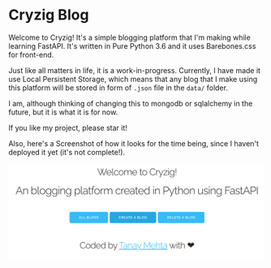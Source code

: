 # Cryzig Blog

Welcome to Cryzig! It's a simple blogging platform that I'm making while learning FastAPI. It's written in Pure Python 3.6 and it uses Barebones.css for front-end.

Just like all matters in life, it is a work-in-progress. Currently, I have made it use Local Persistent Storage, which means that any blog that I make using this platform will be stored in form of `.json` file in the `data/` folder.

I am, although thinking of changing this to mongodb or sqlalchemy in the future, but it is what it is for now.

If you like my project, please star it!

Also, here's a Screenshot of how it looks for the time being, since I haven't deployed it yet (it's not complete!).

![](ss.png)
